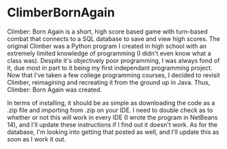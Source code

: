 # ClimberBornAgain

Climber: Born Again is a short, high score based game with turn-based combat that connects to a  SQL database to save and view high scores. The original Climber was a Python program I created in high school with an extremely
limited knowledge of programming (I didn't even know what a class was). Despite it's objectively poor programming, I was always fond of it, due most in part to it being my first independant programming project. Now that I've
taken a few college programming courses, I decided to revisit Climber, reimagining and recreating it from the ground up in Java. Thus, Climber: Born Again was created.

In terms of installing, it should be as simple as downloading the code as a .zip file and importing from .zip on your IDE. I need to double check as to whether or not this will work in every IDE (I wrote the program in 
NetBeans 14), and I'll update these instructions if I find out it doesn't work. As for the database, I'm looking into getting that posted as well, and I'll update this as soon as I work it out. 
